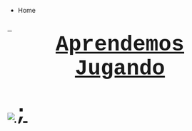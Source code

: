 
<ul class="breadcrumb">
  <li>Home</li>
</ul>
<html>
<body>
<h3><u><font face="courier new, courier, monospace">&nbsp;<font size="7"> <center>Aprendemos Jugando</center>

<body background="rainbow.jpg">


<img src="https://kinder3binamc.files.wordpress.com/2016/08/bienvenida.jpg" />;</center>






  
 
 
 
  

  

 
  







